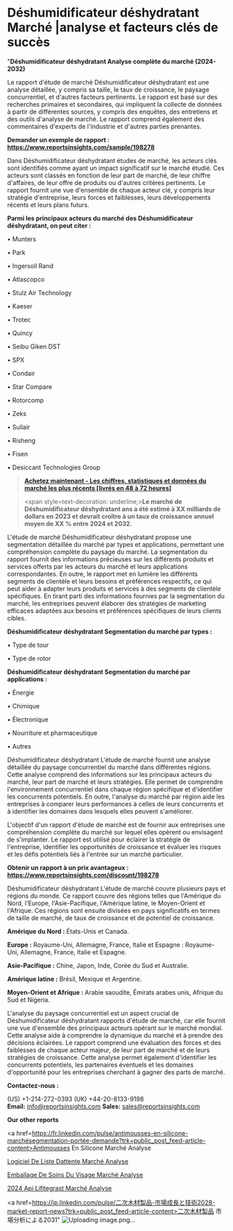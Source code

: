 # Déshumidificateur déshydratant Marché |analyse et facteurs clés de succès

"<strong>Déshumidificateur déshydratant Analyse complète du marché (2024-2032)</strong>

Le rapport d'étude de marché Déshumidificateur déshydratant est une analyse détaillée, y compris sa taille, le taux de croissance, le paysage concurrentiel, et d'autres facteurs pertinents. Le rapport est basé sur des recherches primaires et secondaires, qui impliquent la collecte de données à partir de différentes sources, y compris des enquêtes, des entretiens et des outils d'analyse de marché. Le rapport comprend également des commentaires d'experts de l'industrie et d'autres parties prenantes.

<strong>Demander un exemple de rapport : </strong><strong><a href=https://www.reportsinsights.com/sample/198278>https://www.reportsinsights.com/sample/198278</a></strong>

Dans Déshumidificateur déshydratant études de marché, les acteurs clés sont identifiés comme ayant un impact significatif sur le marché étudié. Ces acteurs sont classés en fonction de leur part de marché, de leur chiffre d'affaires, de leur offre de produits ou d'autres critères pertinents. Le rapport fournit une vue d'ensemble de chaque acteur clé, y compris leur stratégie d'entreprise, leurs forces et faiblesses, leurs développements récents et leurs plans futurs.

<strong>Parmi les principaux acteurs du marché des Déshumidificateur déshydratant, on peut citer :</strong>

• Munters

• Park

• Ingersoll Rand

• Atlascopco

• Stulz Air Technology

• Kaeser

• Trotec

• Quincy

• Seibu Giken DST

• SPX

• Condair

• Star Compare

• Rotorcomp

• Zeks

• Sullair

• Risheng

• Fisen

• Desiccant Technologies Group

<blockquote><a href=https://reportsinsights.com/buynow/198278><span style=text-decoration: underline;><strong>Achetez maintenant - Les chiffres, statistiques et données du marché les plus récents [livrés en 48 à 72 heures]</strong></span></a></blockquote>
<blockquote>
<div class=group w-full text-gray-800 dark:text-gray-100 border-b border-black/10 dark:border-gray-900/50 bg-gray-50 dark:bg-[#444654]>
<div class=flex p-4 gap-4 text-base md:gap-6 md:max-w-2xl lg:max-w-xl xl:max-w-3xl md:py-6 lg:px-0 m-auto>
<div class=relative flex flex-col w-[calc(100%-50px)] gap-1 md:gap-3 lg:w-[calc(100%-115px)]>
<div class=flex flex-grow flex-col gap-3>
<div class=min-h-[20px] flex flex-col items-start gap-4 whitespace-pre-wrap break-words>
<div class=result-streaming markdown prose w-full break-words dark:prose-invert light>

<span style=text-decoration: underline;><strong>Le marché de Déshumidificateur déshydratant ans a été estimé à XX milliards de dollars en 2023 et devrait croître à un taux de croissance annuel moyen de XX % entre 2024 et 2032.</strong></span>

</div>
</div>
</div>
</div>
</div>
</div></blockquote>
L'étude de marché Déshumidificateur déshydratant propose une segmentation détaillée du marché par types et applications, permettant une compréhension complète du paysage du marché. La segmentation du rapport fournit des informations précieuses sur les différents produits et services offerts par les acteurs du marché et leurs applications correspondantes. En outre, le rapport met en lumière les différents segments de clientèle et leurs besoins et préférences respectifs, ce qui peut aider à adapter leurs produits et services à des segments de clientèle spécifiques. En tirant parti des informations fournies par la segmentation du marché, les entreprises peuvent élaborer des stratégies de marketing efficaces adaptées aux besoins et préférences spécifiques de leurs clients cibles.

<strong>Déshumidificateur déshydratant Segmentation du marché par types :</strong>

• Type de tour

• Type de rotor

<strong>Déshumidificateur déshydratant Segmentation du marché par applications :</strong>

• Énergie

• Chimique

• Électronique

• Nourriture et pharmaceutique

• Autres

Déshumidificateur déshydratant L'étude de marché fournit une analyse détaillée du paysage concurrentiel du marché dans différentes régions. Cette analyse comprend des informations sur les principaux acteurs du marché, leur part de marché et leurs stratégies. Elle permet de comprendre l'environnement concurrentiel dans chaque région spécifique et d'identifier les concurrents potentiels. En outre, l'analyse du marché par région aide les entreprises à comparer leurs performances à celles de leurs concurrents et à identifier les domaines dans lesquels elles peuvent s'améliorer.

L'objectif d'un rapport d'étude de marché est de fournir aux entreprises une compréhension complète du marché sur lequel elles opèrent ou envisagent de s'implanter. Le rapport est utilisé pour éclairer la stratégie de l'entreprise, identifier les opportunités de croissance et évaluer les risques et les défis potentiels liés à l'entrée sur un marché particulier.

<strong>Obtenir un rapport à un prix avantageux : <a href=https://www.reportsinsights.com/discount/198278>https://www.reportsinsights.com/discount/198278</a></strong>

Déshumidificateur déshydratant L'étude de marché couvre plusieurs pays et régions du monde. Ce rapport couvre des régions telles que l'Amérique du Nord, l'Europe, l'Asie-Pacifique, l'Amérique latine, le Moyen-Orient et l'Afrique. Ces régions sont ensuite divisées en pays significatifs en termes de taille de marché, de taux de croissance et de potentiel de croissance.

<strong>Amérique du Nord :</strong> États-Unis et Canada.

<strong>Europe :</strong> Royaume-Uni, Allemagne, France, Italie et Espagne : Royaume-Uni, Allemagne, France, Italie et Espagne.

<strong>Asie-Pacifique :</strong> Chine, Japon, Inde, Corée du Sud et Australie.

<strong>Amérique latine :</strong> Brésil, Mexique et Argentine.

<strong>Moyen-Orient et Afrique :</strong> Arabie saoudite, Émirats arabes unis, Afrique du Sud et Nigeria.

L'analyse du paysage concurrentiel est un aspect crucial de Déshumidificateur déshydratant rapports d'étude de marché, car elle fournit une vue d'ensemble des principaux acteurs opérant sur le marché mondial. Cette analyse aide à comprendre la dynamique du marché et à prendre des décisions éclairées. Le rapport comprend une évaluation des forces et des faiblesses de chaque acteur majeur, de leur part de marché et de leurs stratégies de croissance. Cette analyse permet également d'identifier les concurrents potentiels, les partenaires éventuels et les domaines d'opportunité pour les entreprises cherchant à gagner des parts de marché.

<strong>Contactez-nous :</strong>

(US) +1-214-272-0393
(UK) +44-20-8133-9198
<strong>Email:</strong> <a>info@reportsinsights.com</a>
<strong>Sales:</strong> <a>sales@reportsinsights.com</a>

<strong>Our other reports</strong>

<a href=https://fr.linkedin.com/pulse/antimousses-en-silicone-marchésegmentation-portée-demande?trk=public_post_feed-article-content>Antimousses En Silicone Marché Analyse</a>

<a href=https://www.linkedin.com/pulse/logiciel-de-liste-dattente-march%C3%A9-segmentation-5xenf/>Logiciel De Liste Dattente Marché Analyse</a>

<a href=https://www.linkedin.com/pulse/emballage-de-soins-du-visage-march%C3%A9-secteurs-xwfkf/>Emballage De Soins Du Visage Marché Analyse</a>

<a href=https://www.linkedin.com/pulse/2024-api-lifitegrast-march%C3%A9tendance-et-pr%C3%A9visions-ck4lc/>2024 Api Lifitegrast Marché Analyse</a>

<a href=https://jp.linkedin.com/pulse/二次木材製品-市場成長と技術2028-market-report-news?trk=public_post_feed-article-content>二次木材製品 市場分析による2031</a>"
![Uploading image.png…]()
